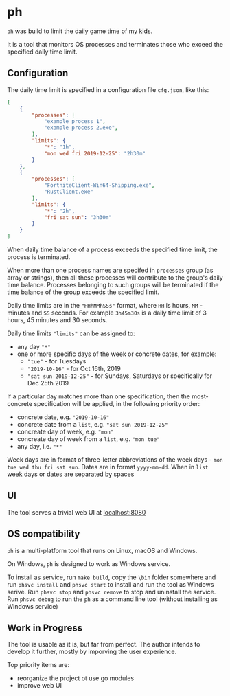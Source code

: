 # ph

`ph` was build to limit the daily game time of my kids.

It is a tool that monitors OS processes and terminates those who exceed the specified daily time limit.

## Configuration

The daily time limit is specified in a configuration file `cfg.json`, like this:

```json
[
    {
        "processes": [
            "example process 1",
            "example process 2.exe",
        ],
        "limits": {
            "*": "1h",
            "mon wed fri 2019-12-25": "2h30m"
        }
    },
    {
        "processes": [
            "FortniteClient-Win64-Shipping.exe",
            "RustClient.exe"
        ],
        "limits": {
            "*": "2h",
            "fri sat sun": "3h30m"
        }
    }
]
```

When daily time balance of a process exceeds the specified time limit, the process is terminated.

When more than one process names are specifed in `processes` group (as array or strings), then all these processes will contribute to the group's daily time balance. Processes belonging to such groups will be terminated if the time balance of the group exceeds the specified limit.

Daily time limits are in the `"HHhMMhSSs"` format, where `HH` is hours, `MM` - minutes and `SS` seconds. For example `3h45m30s` is a daily time limit of 3 hours, 45 minutes and 30 seconds.

Daily time limits `"limits"` can be assigned to:

+ any day `"*"`
+ one or more specific days of the week or concrete dates, for example:
  + `"tue"` - for Tuesdays
  + `"2019-10-16"` - for Oct 16th, 2019
  + `"sat sun 2019-12-25"` - for Sundays, Saturdays or specifically for Dec 25th 2019

If a particular day matches more than one specification, then the most-concrete specification will be applied, in the following priority order:

+ concrete date, e.g. `"2019-10-16"`
+ concrete date from a `list`, e.g. `"sat sun 2019-12-25"`
+ concreate day of week, e.g. `"mon"`
+ concreate day of week from a `list`, e.g. `"mon tue"`
+ any day, i.e. `"*"`

Week days are in format of three-letter abbreviations of the week days - `mon tue wed thu fri sat sun`.
Dates are in format `yyyy-mm-dd`.
When in `list` week days or dates are separated by spaces

## UI

The tool serves a trivial web UI at [localhost:8080](localhost:8080)

## OS compatibility

`ph` is a multi-platform tool that runs on Linux, macOS and Windows.

On Windows, `ph` is designed to work as Windows service. 

To install as service, run `make build`, copy the `\bin` folder somewhere and run `phsvc install` and `phsvc start` to install and run the tool as Windows serive. Run `phsvc stop` and `phsvc remove` to stop and uninstall the service. Run `phsvc debug` to run the `ph` as a command line tool (without installing as Windows service)

## Work in Progress

The tool is usable as it is, but far from perfect. The author intends to develop it further, mostly by imporving the user experience.

Top priority items are:

- reorganize the project ot use go modules
- improve web UI
